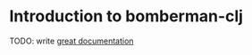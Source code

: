 # Introduction to bomberman-clj

TODO: write [great documentation](http://jacobian.org/writing/what-to-write/)
